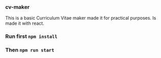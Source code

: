 ### **cv-maker**
This is a basic Curriculum Vitae maker made it for practical purposes.
Is made it with react.

### Run first `npm install`

### Then `npm run start`
